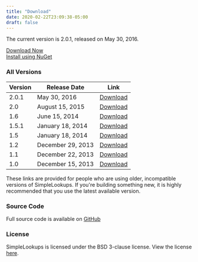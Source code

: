 ```yaml
---
title: "Download"
date: 2020-02-22T23:09:38-05:00
draft: false
---
```



The current version is 2.0.1, released on May 30, 2016.

[Download Now](/releases/2.0.1/SimpleLookups-2.0.1.zip)  
[Install using NuGet](http://www.nuget.org/packages/SimpleLookups/)


### All Versions  
Version | Release Date | Link
---- | ---- | ----
2.0.1 | May 30, 2016 | [Download](/releases/2.0.1/SimpleLookups-2.0.1.zip)
2.0 | August 15, 2015 | [Download](/releases/2.0/SimpleLookups-2.0.zip)
1.6 | June 15, 2014 | [Download](/releases/1.6/SimpleLookups-1.6.zip)
1.5.1 | January 18, 2014 | [Download](/releases/1.5.1/SimpleLookups-1.5.1.zip)
1.5 | January 18, 2014 | [Download](/releases/1.5/SimpleLookups-1.5.zip)
1.2 | December 29, 2013 | [Download](/releases/1.2/SimpleLookups-1.2.zip)
1.1 | December 22, 2013 | [Download](/releases/1.1/SimpleLookups-1.1.zip)
1.0 | December 15, 2013 | [Download](/releases/1.0/SimpleLookups-1.0.zip)

These links are provided for people who are using older, incompatible versions of SimpleLookups. If you're building something new, it is highly recommended that you use the latest available version.

### Source Code

Full source code is available on [GitHub](https://github.com/rwpcpe/simple-lookups)

### License

SimpleLookups is licensed under the BSD 3-clause license. View the license [here](/License.txt).